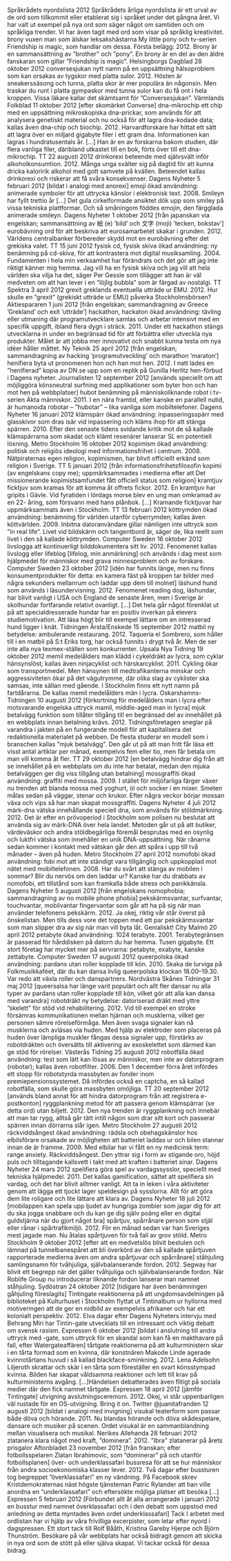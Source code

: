 Språkrådets nyordslista 2012
Språkrådets årliga nyordslista är ett urval av de ord som tillkommit eller etablerat sig i språket under
det gångna året. Vi har valt ut exempel på nya ord som säger något om samtiden och om språkliga
trender. Vi har även tagit med ord som visar på språklig kreativitet.
brony
vuxen man som älskar leksakshästarna My little pony och tv-serien Friendship is magic, som
handlar om dessa. Första belägg: 2012.
Brony är en sammansättning av ”brother” och ”pony”. En brony är en del av den äldre fanskaran som
gillar ”Friendship is magic”.
Helsingborgs Dagblad 28 oktober 2012
conversesjukan
nytt namn på en uppsättning hälsoproblem som kan orsakas av tygskor med platta sulor. 2012.
Hösten är sneakerssäsong och tunna, platta skor är mer populära än någonsin. Men traskar du runt i
platta gympaskor med tunna sulor kan du få ont i hela kroppen. Vissa läkare kallar det skämtsamt för
”Conversesjukan”.
Värmlands Folkblad 11 oktober 2012
[efter skomärket Converse]
dna-mikrochip
ett chip med en uppsättning mikroskopiska dna-prickar, som används för att analysera genetiskt
material och nu också för att lagra dna-kodade data; kallas även dna-chip och biochip. 2012.
Harvardforskare har hittat ett sätt att lagra över en miljard gigabyte filer i ett gram dna.
Informationen kan lagras i hundratusentals år. […] Han är en av forskarna bakom studien, där flera
vanliga filer, däribland utkastet till en bok, förts över till ett dna-mikrochip.
TT 22 augusti 2012
drinkorexi
beteende med självsvält inför alkoholkonsumtion. 2012.
Många unga svälter sig på dagtid för att kunna dricka kaloririk alkohol med gott samvete på kvällen.
Beteendet kallas drinkorexi och riskerar att få svåra konsekvenser.
Dagens Nyheter 5 februari 2012
[bildat i analogi med anorexi]
emoji
ökad användning: animerade symboler för att uttrycka känslor i elektronisk text. 2008.
Smileyn har fyllt trettio år […] Det gula cirkelformade ansiktet dök upp som smiley på vissa tekniska
plattformar. Och så småningom föddes emojin, den färgglada animerade smileyn.
Dagens Nyheter 1 oktober 2012
[från japanskan via engelskan; sammansättning av 絵 (e) ’bild’ och 文字 (moji) ’tecken, bokstav’]
eurobävning
ord för att beskriva att eurosamarbetet skakar i grunden. 2012.
Världens centralbanker förbereder skydd mot en eurobävning efter det grekiska valet.
TT 15 juni 2012
fysisk cd, fysisk skiva
ökad användning: ny benämning på cd-skiva, för att kontrastera mot digital musiksamling. 2004.
Fundamenten i hela min verksamhet har förändrats och det gör att jag inte riktigt känner mig
hemma. Jag vill ha en fysisk skiva och jag vill att hela världen ska vilja ha det, säger Per Gessle som
tillägger att han är väl medveten om att han lever i en ”löjlig bubbla” som är färgad av nostalgi.
TT Spektra 3 april 2012
grexit
greklands eventuella utträde ur EMU. 2012.
Hur skulle en ”grexit” (grekiskt utträde ur EMU) påverka Stockholmsbörsen?
Aktiespararen 1 juni 2012
[från engelskan; sammandragning av Greece ’Grekland’ och exit ’utträde’]
hackathon, hackaton
ökad användning: tävling eller utmaning där programutvecklare samlas och arbetar intensivt med
en specifik uppgift, ibland flera dygn i sträck. 2011.
Under ett hackathon stängs utvecklarna in under en begränsad tid för att förbättra eller utveckla nya
produkter. Målet är att jobba mer innovativt och snabbt kunna testa om nya idéer håller måttet.
Ny Teknik 25 april 2012
[från engelskan; sammandragning av hacking ’programutveckling’ och marathon ’maraton’]
henifiera
byta ut pronomenen hon och han mot hen. 2012.
I natt lades en ”henifierad” kopia av DN.se upp som en replik på Gunilla Herlitz hen-förbud i Dagens
nyheter.
Journalisten 12 september 2012
[används speciellt om att möjliggöra könsneutral surfning med applikationer som byter hon och
han mot hen på webbplatser]
hubot
benämning på människoliknande robot i tv-serien Äkta människor. 2011.
I en nära framtid, eller kanske en parallell nutid, är humanoida robotar – ”hubotar” – lika vanliga som
mobiltelefoner.
Dagens Nyheter 16 januari 2012
klämspärr
ökad användning: inpasseringsspärr med glasskivor som dras isär vid inpassering och kläms ihop
för att stänga spärren. 2010.
Efter den senaste tidens svidande kritik mot de så kallade klämspärrarna som skadat och klämt
resenärer lanserar SL en potentiell lösning.
Metro Stockholm 16 oktober 2012
kopimism
ökad användning: politisk och religiös ideologi med informationsfrihet i centrum. 2008.
Nätpiraternas egen religion, kopimismen, har blivit officiellt erkänd som religion i Sverige.
TT 5 januari 2012
[från informationsfrihetsfilosofin kopimi (av engelskans copy me); uppmärksammades i medierna
efter att Det missionerande kopimistsamfundet fått officiell status som religion]
kramtjuv
ficktjuv som kramas för att komma åt offrets fickor. 2012.
En kramtjuv har gripits i Gävle. Vid fyratiden i lördags morse blev en ung man omkramad av en 22-
åring, som försvann med hans plånbok. […] Kramande ficktjuvar har uppmärksammats även i
Stockholm.
TT 13 februari 2012
köttrymden
ökad användning: benämning för världen utanför cyberrymden; kallas även köttvärlden. 2009.
Inbitna datoranvändare gillar nämligen inte uttryck som ”in real life”. Livet vid bildskärm och
tangentbord är, säger de, lika reellt som livet i den så kallade köttrymden.
Computer Sweden 16 oktober 2012
livslogga
att kontinuerligt bilddokumentera sitt liv. 2012.
Fenomenet kallas livslogg eller lifeblog [lifelog, min anmärkning] och används i dag mest som
hjälpmedel för människor med grava minnesproblem och av forskare.
Computer Sweden 23 oktober 2012
[idén har funnits länge, men nu finns konsumentprodukter för detta: en kamera fäst på kroppen
tar bilder med några sekunders mellanrum och laddar upp dem till molnet]
läshund
hund som används i läsundervisning. 2012.
Fenomenet reading dog, läshundar, har blivit vanligt i USA och England de senaste åren, men i
Sverige är skolhundar fortfarande relativt ovanligt. […] Det hela går något förenklat ut på att
specialdresserade hundar har en positiv inverkan på elevers studiemotivation. Att läsa högt blir till
exempel lättare om en intresserad hund ligger i knät.
Tidningen Årsta/Enskede 15 september 2012
matbil
ny betydelse: ambulerande restaurang. 2012.
Taqueria el Sombrero, som håller till i en matbil på S:t Eriks torg, har också funnits i drygt två år. Men
de ser inte alla nya texmex-ställen som konkurrenter.
Upsala Nya Tidning 19 oktober 2012
memil
medelålders man klädd i cykeldräkt av lycra, som cyklar hänsynslöst; kallas även ninjacyklist och
härskarcyklist. 2011.
Cykling ökar som transportmedel. Men hänsynen till medtrafikanterna minskar och aggressiviteten
ökar på det vägutrymme, där olika slag av cyklister ska samsas, inte sällan med gående. I Stockholm
finns ett nytt namn på fartdårarna. De kallas memil medelålders män i lycra.
Oskarshamns-Tidningen 10 augusti 2012
[förkortning för medelålders man i lycra efter motsvarande engelska uttryck mamil, middle-aged
man in lycra]
mjuk betalvägg
funktion som tillåter tillgång till en begränsad del av innehållet på en webbplats innan betalning
krävs. 2012.
Tidningsföretagen sneglar på varandra i jakten på en fungerande modell för att kapitalisera det
redaktionella materialet på webben. De flesta studerar en modell som i branschen kallas ”mjuk
betalvägg”. Den går ut på att man fritt får läsa ett visst antal artiklar per månad, exempelvis fem
eller tio, men får betala om man vill komma åt fler.
TT 29 oktober 2012
[en betalvägg hindrar dig från att se innehållet på en webbplats om du inte har betalat, medan
den mjuka betalväggen ger dig viss tillgång utan betalning]
mossgraffiti
ökad användning: graffiti med mossa. 2009.
I stället för miljöfarliga färger växer nu trenden att blanda mossa med yoghurt, öl och socker i en
mixer. Smeten målas sedan på väggar, stenar och krukor. Efter några veckor börjar mossan växa och
vips så har man skapat mossgraffiti.
Dagens Nyheter 4 juli 2012
märk-dna
vätska innehållande speciell dna, som används för stöldmärkning. 2012.
Det är efter en prövoperiod i Stockholm som polisen nu beslutat att använda sig av märk-DNA över
hela landet. Metoden går ut på att butiker, värdeväskor och andra stöldbegärliga föremål besprutas
med en osynlig och luktfri vätska som innehåller en unik DNA-uppsättning. När rånarna sedan
kommer i kontakt med vätskan går den att spåra i upp till två månader – även på huden.
Metro Stockholm 27 april 2012
nomofobi
ökad användning: fobi mot att inte ständigt vara tillgänglig och uppkopplad mot nätet med
mobiltelefonen. 2008.
Har du svårt att stänga av mobilen i sommar? Blir du nervös om den laddar ur? Kanske har du
drabbats av nomofobi, ett tillstånd som kan framkalla både stress och panikkänsla.
Dagens Nyheter 5 augusti 2012
[från engelskans nomophobia; sammandragning av no mobile phone phobia]
pekskärmsvantar, surfvantar, touchvantar, mobilvantar
fingervantar som går att ha på sig när man använder telefonens pekskärm. 2012.
Ja okej, riktig vår står överst på önskelistan. Men tills dess vore det toppen med ett par
pekskärmsvantar som man slipper dra av sig när man vill byta låt. Genialiskt!
City Malmö 20 april 2012
petabyte
ökad användning: 1024 terabyte. 2001.
Terabytegränsen är passerad för hårddisken på datorn du har hemma. Tusen gigabyte. Ett stort
företag har mycket mer på servrarna: petabyte, exabyte, kanske zettabyte.
Computer Sweden 17 augusti 2012
queerpolska
ökad användning: pardans utan roller kopplade till kön. 2010.
Skaka de lurviga på Folkmusikkaféet, där du kan dansa livlig queerpolska klockan 18.00–19.30. Var
redo att växla roller och danspartners.
Nordvästra Skånes Tidningar 31 maj 2012
[queersalsa har länge varit populärt och allt fler dansar nu alla typer av pardans utan roller
kopplade till kön, vilket gör att alla kan dansa med varandra]
robotdräkt
ny betydelse: datoriserad dräkt med yttre ”skelett” för stöd vid rehabilitering. 2012.
Vid till exempel en stroke försämras kommunikationen mellan hjärnan och musklerna, vilket ger
personen sämre rörelseförmåga. Men även svaga signaler kan nå musklerna och avläsas via huden.
Med hjälp av elektroder som placeras på huden över lämpliga muskler fångas dessa signaler upp,
förstärks av robotdräkten och översätts till aktivering av exoskelettet som därmed kan ge stöd för
rörelser.
Västerås Tidning 25 augusti 2012
robotfälla
ökad användning: test som lätt kan lösas av människor, men inte av datorprogram (robotar); kallas
även robotfilter. 2006.
Den 1 december förra året infördes ett stopp för robotstyrda massbyten av fonder inom
premiepensionssystemet. Då infördes också en captcha, en så kallad robotfälla, som skulle göra
massbyten omöjliga.
TT 20 september 2012
[används bland annat för att hindra datorprogram från att registrera e-postkonton]
ryggplankning
metod för att passera genom klämspärrar (se detta ord) utan biljett. 2012.
Den nya trenden är ryggplankning och innebär att man tar rygg, alltså går tätt intill någon som drar
sitt kort och passerar spärren innan dörrarna slår igen.
Metro Stockholm 27 augusti 2012
räckviddsångest
ökad användning: rädsla och obehagskänslor hos elbilsförare orsakade av möjligheten att batteriet
laddas ur och bilen stannar innan de är framme. 2009.
Med elbilar har vi fått en ny medicinsk term: range anxiety. Räckviddsångest. Den yttrar sig i form av
stigande oro, höjd puls och tilltagande kallsvett i takt med att kraften i batteriet sinar.
Dagens Nyheter 24 mars 2012
spelifiera
göra spel av vardagssysslor, speciellt med tekniska hjälpmedel. 2011.
Det kallas gamification, sättet att spelifiera sin vardag, och det har blivit alltmer vanligt. Att ta in
leken i våra aktiviteter genom att lägga ett tjockt lager speldesign på sysslorna. Allt för att göra dem
lite roligare och lite lättare att klara av.
Dagens Nyheter 18 juli 2012
[mobilappen kan spela upp ljudet av hungriga zombier som jagar dig för att du ska jogga snabbare
och du kan ge dig själv poäng eller en digital guldstjärna när du gjort något bra]
spårtjuv, spårrånare
person som stjäl eller rånar i spårtrafikmiljö. 2012.
För en månad sedan var han Sveriges mest jagade man. Nu åtalas spårtjuven för två fall av grov
stöld.
Metro Stockholm 9 oktober 2012
[efter att en medvetslös blivit bestulen och lämnad på tunnelbanespåret att bli överkörd av den så
kallade spårtjuven rapporterade medierna även om andra spårtjuvar och spårrånare]
ståhjuling
samlingsnamn för tvåhjuliga, självbalanserande fordon. 2012.
Segway har blivit ett begrepp när det gäller tvåhjuliga och självbalanserande fordon. När Roblife
Group nu introducerar liknande fordon lanserar man namnet ståhjuling.
Sydöstran 24 oktober 2012
[tidigare har även benämningen gåhjuling föreslagits]
Tintingate
reaktionerna på att ungdomsavdelningen på biblioteket på Kulturhuset i Stockholm flyttat ut
Tintinalbum ur hyllorna med motiveringen att de ger en nidbild av exempelvis afrikaner och har ett
kolonialt perspektiv. 2012.
Elva dagar efter Dagens Nyheters intervju med Behrang Miri har Tintin-gate utvecklats till en
intressant och viktig debatt om svensk rasism.
Expressen 6 oktober 2012
[bildat i anslutning till andra uttryck med -gate, som uttryck för en skandal som kan få en
makthavare på fall, efter Watergateaffären]
tårtgate
reaktionerna på att kulturministern skar i en tårta formad som en kvinna, där konstnären Makode
Linde agerade kvinnotårtans huvud i så kallad blackface-sminkning. 2012.
Lena Adelsohn Liljeroth skrattar och skär i en tårta som föreställer en svart könsstympad kvinna.
Bilden har skapat våldsamma reaktioner och lett till krav på kulturministerns avgång. […]Händelsen
debatterades även flitigt på sociala medier där den fick namnet tårtgate.
Expressen 18 april 2012
[jämför Tintingate]
utvigning
avslutningsceremoni. 2012.
Okej, vi står uppenbarligen väl rustade för en OS-utvigning. Bring it on.
Twitter @juanitafranden 12 augusti 2012
[bildat i analogi med invigning]
visukal
teaterform som passar både döva och hörande. 2011.
Nu blandas hörande och döva skådespelare, dansare och musiker på scenen. Ordet visukal är en
sammanblandning mellan visualisera och musikal.
Nerikes Allehanda 28 februari 2012
zlatanera
klara något med kraft, ”dominera”. 2012.
"Ibra" zlatanerar på årets prisgalor
Aftonbladet 23 november 2012
[från franskan; efter fotbollsspelaren Zlatan Ibrahimovic, som ”dominerar” på och utanför
fotbollsplanen]
över- och underklassafari
bussresa för att se hur människor från andra socioekonomiska klasser lever. 2012.
Två dagar efter bussturen tog begreppet ”överklassafari” en ny vändning. På Facebook skrev
Kristdemokraternas näst högste tjänsteman Patric Rylander att han ville anordna en
”underklassafari” och eftersökte möjliga platser att besöka […]
Expressen 5 februari 2012
[Förbundet allt åt alla arrangerade i januari 2012 en busstur med namnet överklassafari och i den
debatt som uppstod med anledning av detta myntades även ordet underklassafari]
Tack
I arbetet med ordlistan har vi hjälp av våra frivilliga excerpister, som letar efter nyord i dagspressen.
Ett stort tack till Rolf Bååth, Kristina Gareby Hjerpe och Björn Thunström. Besökare på vår webbplats
har också bidragit genom att skicka in nya ord som de stött på eller själva skapat. Vi tackar också för
dessa bidrag.